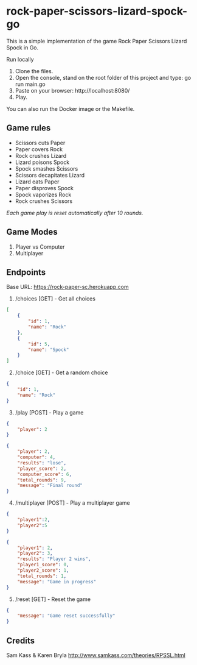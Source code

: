 # rock-paper-scissors-lizard-spock-go

This is a simple implementation of the game Rock Paper Scissors Lizard Spock in Go.



Run locally
   1. Clone the files.
   2. Open the console, stand on the root folder of this project and type: go run main.go
   3. Paste on your browser: http://localhost:8080/
   4. Play.

You can also run the Docker image or the Makefile.

## Game rules

  - Scissors cuts Paper
  - Paper covers Rock
  - Rock crushes Lizard
  - Lizard poisons Spock
  - Spock smashes Scissors
  - Scissors decapitates Lizard
  - Lizard eats Paper
  - Paper disproves Spock
  - Spock vaporizes Rock
  - Rock crushes Scissors

  *Each game play is reset automatically after 10 rounds.*



## Game Modes

   1. Player vs Computer
   2. Multiplayer

## Endpoints

Base URL: https://rock-paper-sc.herokuapp.com

1. /choices [GET] - Get all choices
   
```json
[
    {
        "id": 1,
        "name": "Rock"
    },
    {
        "id": 5,
        "name": "Spock"
    }
]
```


2. /choice  [GET] - Get a random choice
   
```json
{
    "id": 1,
    "name": "Rock"
}
```

3. /play [POST] - Play a game
```json
{
    "player": 2
}
```
```json
{
    "player": 2,
    "computer": 4,
    "results": "lose",
    "player_score": 2,
    "computer_score": 6,
    "total_rounds": 9,
    "message": "Final round"
}
```

4. /multiplayer [POST] - Play a multiplayer game

```json
{
    "player1":2,
    "player2":5
}
```


```json
{
    "player1": 2,
    "player2": 3,
    "results": "Player 2 wins",
    "player1_score": 0,
    "player2_score": 1,
    "total_rounds": 1,
    "message": "Game in progress"
}
```

5. /reset [GET] - Reset the game

```json
{
    "message": "Game reset successfully"
}
  ```



## Credits

Sam Kass & Karen Bryla http://www.samkass.com/theories/RPSSL.html